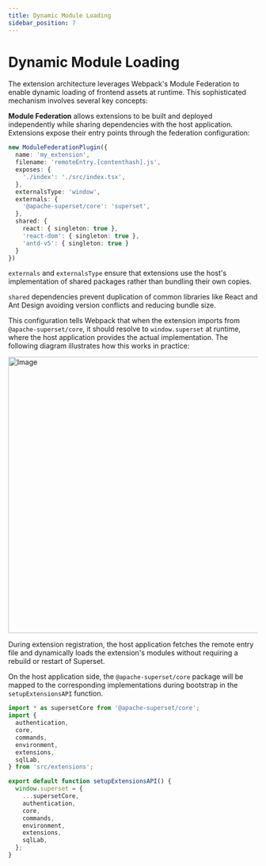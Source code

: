 ```yaml
---
title: Dynamic Module Loading
sidebar_position: 7
---
```


<!--
Licensed to the Apache Software Foundation (ASF) under one
or more contributor license agreements.  See the NOTICE file
distributed with this work for additional information
regarding copyright ownership.  The ASF licenses this file
to you under the Apache License, Version 2.0 (the
"License"); you may not use this file except in compliance
with the License.  You may obtain a copy of the License at

  http://www.apache.org/licenses/LICENSE-2.0

Unless required by applicable law or agreed to in writing,
software distributed under the License is distributed on an
"AS IS" BASIS, WITHOUT WARRANTIES OR CONDITIONS OF ANY
KIND, either express or implied.  See the License for the
specific language governing permissions and limitations
under the License.
-->

# Dynamic Module Loading

The extension architecture leverages Webpack's Module Federation to enable dynamic loading of frontend assets at runtime. This sophisticated mechanism involves several key concepts:

**Module Federation** allows extensions to be built and deployed independently while sharing dependencies with the host application. Extensions expose their entry points through the federation configuration:

``` typescript
new ModuleFederationPlugin({
  name: 'my_extension',
  filename: 'remoteEntry.[contenthash].js',
  exposes: {
    './index': './src/index.tsx',
  },
  externalsType: 'window',
  externals: {
    '@apache-superset/core': 'superset',
  },
  shared: {
    react: { singleton: true },
    'react-dom': { singleton: true },
    'antd-v5': { singleton: true }
  }
})
```

`externals` and `externalsType` ensure that extensions use the host's implementation of shared packages rather than bundling their own copies.

`shared` dependencies prevent duplication of common libraries like React and Ant Design avoiding version conflicts and reducing bundle size.

This configuration tells Webpack that when the extension imports from `@apache-superset/core`, it should resolve to `window.superset` at runtime, where the host application provides the actual implementation. The following diagram illustrates how this works in practice:

<img width="913" height="558" alt="Image" src="https://github.com/user-attachments/assets/e5e4d2ae-e8b5-4d17-a2a1-3667c65f25ca" />

During extension registration, the host application fetches the remote entry file and dynamically loads the extension's modules without requiring a rebuild or restart of Superset.

On the host application side, the `@apache-superset/core` package will be mapped to the corresponding implementations during bootstrap in the `setupExtensionsAPI` function.

``` typescript
import * as supersetCore from '@apache-superset/core';
import {
  authentication,
  core,
  commands,
  environment,
  extensions,
  sqlLab,
} from 'src/extensions';

export default function setupExtensionsAPI() {
  window.superset = {
    ...supersetCore,
    authentication,
    core,
    commands,
    environment,
    extensions,
    sqlLab,
  };
}
```
